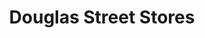 ---
title: "Douglas Street Stores"
url: /barrow-in-furness/douglas-street-stores/
shop: convenience
---